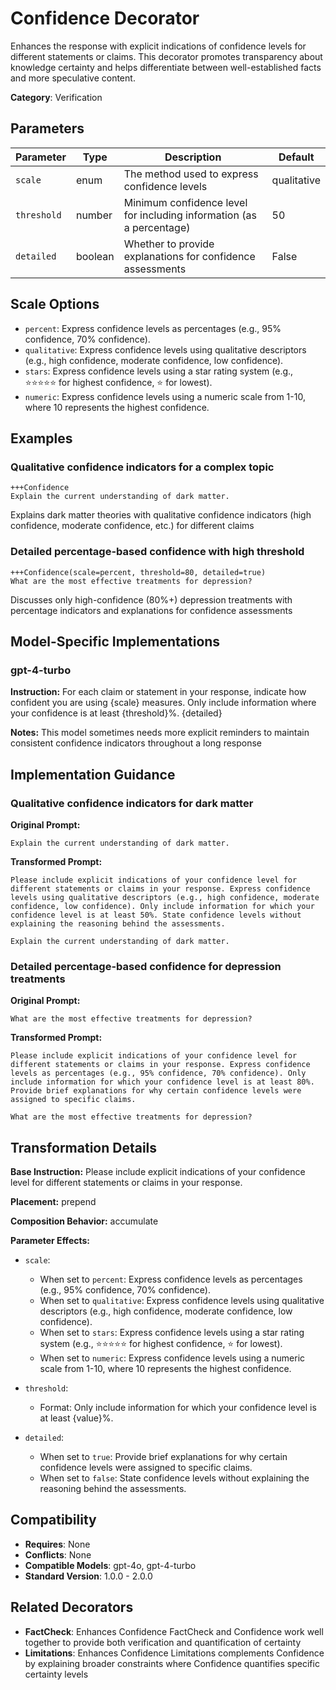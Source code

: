 # Confidence Decorator

Enhances the response with explicit indications of confidence levels for different statements or claims. This decorator promotes transparency about knowledge certainty and helps differentiate between well-established facts and more speculative content.

**Category**: Verification

## Parameters

| Parameter | Type | Description | Default |
|-----------|------|-------------|--------|
| `scale` | enum | The method used to express confidence levels | qualitative |
| `threshold` | number | Minimum confidence level for including information (as a percentage) | 50 |
| `detailed` | boolean | Whether to provide explanations for confidence assessments | False |

## Scale Options

- `percent`: Express confidence levels as percentages (e.g., 95% confidence, 70% confidence).
- `qualitative`: Express confidence levels using qualitative descriptors (e.g., high confidence, moderate confidence, low confidence).
- `stars`: Express confidence levels using a star rating system (e.g., ⭐⭐⭐⭐⭐ for highest confidence, ⭐ for lowest).
- `numeric`: Express confidence levels using a numeric scale from 1-10, where 10 represents the highest confidence.

## Examples

### Qualitative confidence indicators for a complex topic

```
+++Confidence
Explain the current understanding of dark matter.
```

Explains dark matter theories with qualitative confidence indicators (high confidence, moderate confidence, etc.) for different claims

### Detailed percentage-based confidence with high threshold

```
+++Confidence(scale=percent, threshold=80, detailed=true)
What are the most effective treatments for depression?
```

Discusses only high-confidence (80%+) depression treatments with percentage indicators and explanations for confidence assessments

## Model-Specific Implementations

### gpt-4-turbo

**Instruction:** For each claim or statement in your response, indicate how confident you are using {scale} measures. Only include information where your confidence is at least {threshold}%. {detailed}

**Notes:** This model sometimes needs more explicit reminders to maintain consistent confidence indicators throughout a long response


## Implementation Guidance

### Qualitative confidence indicators for dark matter

**Original Prompt:**
```
Explain the current understanding of dark matter.
```

**Transformed Prompt:**
```
Please include explicit indications of your confidence level for different statements or claims in your response. Express confidence levels using qualitative descriptors (e.g., high confidence, moderate confidence, low confidence). Only include information for which your confidence level is at least 50%. State confidence levels without explaining the reasoning behind the assessments.

Explain the current understanding of dark matter.
```

### Detailed percentage-based confidence for depression treatments

**Original Prompt:**
```
What are the most effective treatments for depression?
```

**Transformed Prompt:**
```
Please include explicit indications of your confidence level for different statements or claims in your response. Express confidence levels as percentages (e.g., 95% confidence, 70% confidence). Only include information for which your confidence level is at least 80%. Provide brief explanations for why certain confidence levels were assigned to specific claims.

What are the most effective treatments for depression?
```

## Transformation Details

**Base Instruction:** Please include explicit indications of your confidence level for different statements or claims in your response.

**Placement:** prepend

**Composition Behavior:** accumulate

**Parameter Effects:**

- `scale`:
  - When set to `percent`: Express confidence levels as percentages (e.g., 95% confidence, 70% confidence).
  - When set to `qualitative`: Express confidence levels using qualitative descriptors (e.g., high confidence, moderate confidence, low confidence).
  - When set to `stars`: Express confidence levels using a star rating system (e.g., ⭐⭐⭐⭐⭐ for highest confidence, ⭐ for lowest).
  - When set to `numeric`: Express confidence levels using a numeric scale from 1-10, where 10 represents the highest confidence.

- `threshold`:
  - Format: Only include information for which your confidence level is at least {value}%.

- `detailed`:
  - When set to `true`: Provide brief explanations for why certain confidence levels were assigned to specific claims.
  - When set to `false`: State confidence levels without explaining the reasoning behind the assessments.

## Compatibility

- **Requires**: None
- **Conflicts**: None
- **Compatible Models**: gpt-4o, gpt-4-turbo
- **Standard Version**: 1.0.0 - 2.0.0

## Related Decorators

- **FactCheck**: Enhances Confidence FactCheck and Confidence work well together to provide both verification and quantification of certainty
- **Limitations**: Enhances Confidence Limitations complements Confidence by explaining broader constraints where Confidence quantifies specific certainty levels
